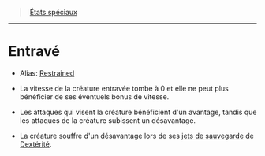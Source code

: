 ﻿> [États spéciaux](hd_conditions.md)

---

# Entravé

- Alias: [Restrained](srd_conditions_restrained.md)

* La vitesse de la créature entravée tombe à 0 et elle ne peut plus bénéficier de ses éventuels bonus de vitesse.

* Les attaques qui visent la créature bénéficient d'un avantage, tandis que les attaques de la créature subissent un désavantage.

* La créature souffre d'un désavantage lors de ses [jets de sauvegarde](hd_abilities_jets_de_sauvegarde.md) de [Dextérité](hd_abilities_dexterity.md).

